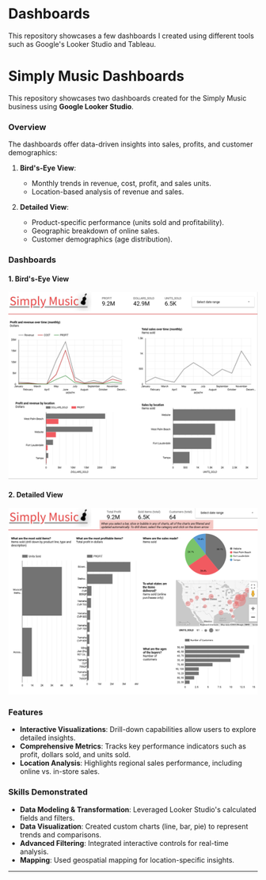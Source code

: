 # Dashboards
This repository showcases a few dashboards I created using different tools such as Google's Looker Studio and Tableau.

# Simply Music Dashboards  

This repository showcases two dashboards created for the Simply Music business using **Google Looker Studio**.  

### Overview  
The dashboards offer data-driven insights into sales, profits, and customer demographics:  
1. **Bird's-Eye View**:  
   - Monthly trends in revenue, cost, profit, and sales units.  
   - Location-based analysis of revenue and sales.  

2. **Detailed View**:  
   - Product-specific performance (units sold and profitability).  
   - Geographic breakdown of online sales.  
   - Customer demographics (age distribution).  

### Dashboards  

#### 1. Bird's-Eye View  
[![Bird's-Eye View](images/birds-eye-view.png)](https://lookerstudio.google.com/u/0/reporting/d365ca3d-edef-4c91-9b5c-33942e91e77b/page/9MLbE)  

#### 2. Detailed View  
[![Detailed View](images/detailed-view.png)](https://lookerstudio.google.com/u/0/reporting/d365ca3d-edef-4c91-9b5c-33942e91e77b/page/p_br6x0kyfod)  

### Features  
- **Interactive Visualizations**: Drill-down capabilities allow users to explore detailed insights.  
- **Comprehensive Metrics**: Tracks key performance indicators such as profit, dollars sold, and units sold.  
- **Location Analysis**: Highlights regional sales performance, including online vs. in-store sales.  

### Skills Demonstrated  
- **Data Modeling & Transformation**: Leveraged Looker Studio's calculated fields and filters.  
- **Data Visualization**: Created custom charts (line, bar, pie) to represent trends and comparisons.  
- **Advanced Filtering**: Integrated interactive controls for real-time analysis.  
- **Mapping**: Used geospatial mapping for location-specific insights.  

---
